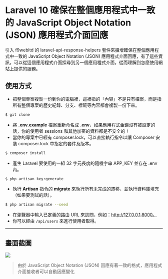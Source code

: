 # Laravel 10 確保在整個應用程式中一致的 JavaScript Object Notation (JSON) 應用程式介面回應

引入 f9webltd 的 laravel-api-response-helpers 套件來擴增確保在整個應用程式中一致的 JavaScript Object Notation (JSON) 應用程式介面回應，有了這些資訊，可以從這個應用程式介面探尋到另一個應用程式介面，從而理解到怎麼使用網站上提供的服務。

## 使用方式
- 把整個專案複製一份到你的電腦裡，這裡指的「內容」不是只有檔案，而是指所有整個專案的歷史紀錄、分支、標籤等內容都會複製一份下來。
```sh
$ git clone
```
- 將 __.env.example__ 檔案重新命名成 __.env__，如果應用程式金鑰沒有被設定的話，你的使用者 sessions 和其他加密的資料都是不安全的！
- 當你的專案中已經有 composer.lock，可以直接執行指令以讓 Composer 安裝 composer.lock 中指定的套件及版本。
```sh
$ composer install
```
- 產生 Laravel 要使用的一組 32 字元長度的隨機字串 APP_KEY 並存在 .env 內。
```sh
$ php artisan key:generate
```
- 執行 __Artisan__ 指令的 __migrate__ 來執行所有未完成的遷移，並執行資料庫填充（如果要測試的話）。
```sh
$ php artisan migrate --seed
```
- 在瀏覽器中輸入已定義的路由 URL 來訪問，例如：http://127.0.0.1:8000。
- 你可以經由 `/api/users` 來進行使用者取得。

----

## 畫面截圖
![](https://i.imgur.com/ZuWidag.png)
> 由於 JavaScript Object Notation (JSON) 回應有著一致的格式，應用程式介面接收者可以自動因應變化